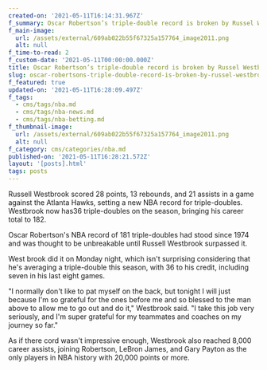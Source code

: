 ```yaml
---
created-on: '2021-05-11T16:14:31.967Z'
f_summary: Oscar Robertson’s triple-double record is broken by Russel Westbrook
f_main-image:
  url: /assets/external/609ab022b55f67325a157764_image2011.png
  alt: null
f_time-to-read: 2
f_custom-date: '2021-05-11T00:00:00.000Z'
title: Oscar Robertson’s triple-double record is broken by Russel Westbrook
slug: oscar-robertsons-triple-double-record-is-broken-by-russel-westbrook
f_featured: true
updated-on: '2021-05-11T16:28:09.497Z'
f_tags:
  - cms/tags/nba.md
  - cms/tags/nba-news.md
  - cms/tags/nba-betting.md
f_thumbnail-image:
  url: /assets/external/609ab022b55f67325a157764_image2011.png
  alt: null
f_category: cms/categories/nba.md
published-on: '2021-05-11T16:28:21.572Z'
layout: '[posts].html'
tags: posts
---
```


Russell Westbrook scored 28 points, 13 rebounds, and 21 assists in a game against the Atlanta Hawks, setting a new NBA record for triple-doubles. Westbrook now has36 triple-doubles on the season, bringing his career total to 182.

Oscar Robertson's NBA record of 181 triple-doubles had stood since 1974 and was thought to be unbreakable until Russell Westbrook surpassed it.

West brook did it on Monday night, which isn't surprising considering that he's averaging a triple-double this season, with 36 to his credit, including seven in his last eight games.

"I normally don't like to pat myself on the back, but tonight I will just because I'm so grateful for the ones before me and so blessed to the man above to allow me to go out and do it," Westbrook said. "I take this job very seriously, and I'm super grateful for my teammates and coaches on my journey so far."

As if there cord wasn't impressive enough, Westbrook also reached 8,000 career assists, joining Robertson, LeBron James, and Gary Payton as the only players in NBA history with 20,000 points or more.

‍
